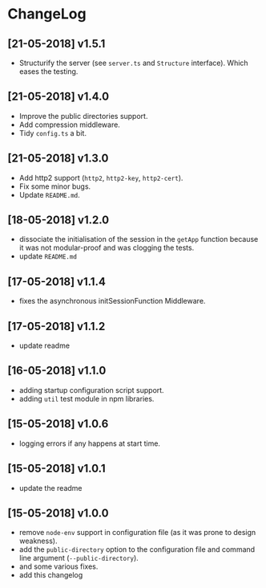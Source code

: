 # ChangeLog

## [21-05-2018] v1.5.1

* Structurify the server (see `server.ts` and `Structure` interface). Which eases the testing.

## [21-05-2018] v1.4.0

* Improve the public directories support.
* Add compression middleware.
* Tidy `config.ts` a bit.

## [21-05-2018] v1.3.0

* Add http2 support (`http2`, `http2-key`, `http2-cert`).
* Fix some minor bugs.
* Update `README.md`.


## [18-05-2018] v1.2.0

* dissociate the initialisation of the session in the `getApp` function because it was not modular-proof and was clogging the tests.
* update `README.md`

## [17-05-2018] v1.1.4

* fixes the asynchronous initSessionFunction Middleware.

## [17-05-2018] v1.1.2

* update readme

## [16-05-2018] v1.1.0

* adding startup configuration script support.
* adding `util` test module in npm libraries.

## [15-05-2018] v1.0.6

* logging errors if any happens at start time.

## [15-05-2018] v1.0.1

* update the readme


## [15-05-2018] v1.0.0

* remove `node-env` support in configuration file (as it was prone to design weakness).
* add the `public-directory` option to the configuration file and command line argument (`--public-directory`).
* and some various fixes.
* add this changelog
